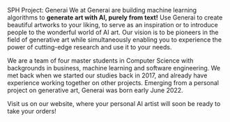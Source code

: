 SPH Project: Generai
We at Generai are building machine learning algorithms to __generate art with AI, purely from text!__ Use Generai to create beautiful artworks to your liking, to serve as an inspiration or to introduce people to the wonderful world of AI art. Our vision is to be pioneers in the field of generative art while simultaneously enabling you to experience the power of cutting-edge research and use it to your needs.

We are a team of four master students in Computer Science with backgrounds in business, machine learning and software engineering. We met back when we started our studies back in 2017, and already have experience working together on other projects. Emerging from a personal project on generative art, Generai was born early June 2022.

Visit us on our website, where your personal AI artist will soon be ready to take your orders!
